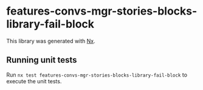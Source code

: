 # features-convs-mgr-stories-blocks-library-fail-block

This library was generated with [Nx](https://nx.dev).

## Running unit tests

Run `nx test features-convs-mgr-stories-blocks-library-fail-block` to execute the unit tests.
